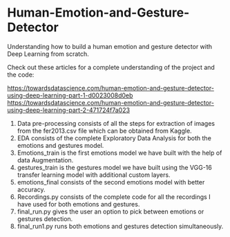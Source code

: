 # Human-Emotion-and-Gesture-Detector
Understanding how to build a human emotion and gesture detector with Deep Learning from scratch.

Check out these articles for a complete understanding of the project and the code:

https://towardsdatascience.com/human-emotion-and-gesture-detector-using-deep-learning-part-1-d0023008d0eb
https://towardsdatascience.com/human-emotion-and-gesture-detector-using-deep-learning-part-2-471724f7a023

1. Data pre-processing consists of all the steps for extraction of images from the fer2013.csv file which can be obtained from Kaggle.
2. EDA consists of the complete Exploratory Data Analysis for both the emotions and gestures model. 
3. Emotions_train is the first emotions model we have built with the help of data Augmentation.
4. gestures_train is the gestures model we have built using the VGG-16 transfer learning model with additional custom layers.
5. emotions_final consists of the second emotions model with better accuracy.
6. Recordings.py consists of the complete code for all the recordings I have used for both emotions and gestures.
7. final_run.py gives the user an option to pick between emotions or gestures detection.
9. final_run1.py runs both emotions and gestures detection simultaneously.
